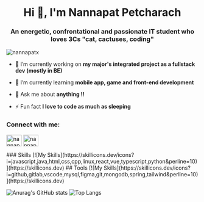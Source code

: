 <h1 align="center">Hi 👋, I'm Nannapat Petcharach</h1>
<h3 align="center">An energetic, confrontational and passionate IT student who loves 3Cs "cat, cactuses, coding"</h3>

<p align="left"> <img src="https://komarev.com/ghpvc/?username=nannapatx&label=Profile%20views&color=0e75b6&style=flat" alt="nannapatx" /> </p>

- 🔭 I’m currently working on **my major's integrated project as a fullstack dev (mostly in BE)**

- 🌱 I’m currently learning **mobile app, game and front-end development**

- 💬 Ask me about **anything !!**

- ⚡ Fun fact **I love to code as much as sleeping**

<h3 align="left">Connect with me:</h3>
<p align="left">
<a href="https://fb.com/nannapat petcharach" target="blank"><img align="center" src="https://raw.githubusercontent.com/rahuldkjain/github-profile-readme-generator/master/src/images/icons/Social/facebook.svg" alt="nannapat petcharach" height="30" width="40" /></a>
<a href="https://instagram.com/nannapatx" target="blank"><img align="center" src="https://raw.githubusercontent.com/rahuldkjain/github-profile-readme-generator/master/src/images/icons/Social/instagram.svg" alt="nannapatx" height="30" width="40" /></a>
</p>
### Skills
[![My Skills](https://skillicons.dev/icons?i=javascript,java,html,css,cpp,linux,react,vue,typescript,python&perline=10)](https://skillicons.dev)
## Tools
[![My Skills](https://skillicons.dev/icons?i=github,gitlab,vscode,mysql,figma,git,mongodb,spring,tailwind&perline=10)](https://skillicons.dev)

![Anurag's GitHub stats](https://github-readme-stats.vercel.app/api?username=Nannapatx&show_icons=true&theme=radical)
![Top Langs](https://github-readme-stats.vercel.app/api/top-langs/?username=Nannapatx&size_weight=0.5&count_weight=0.5&theme=radical)
